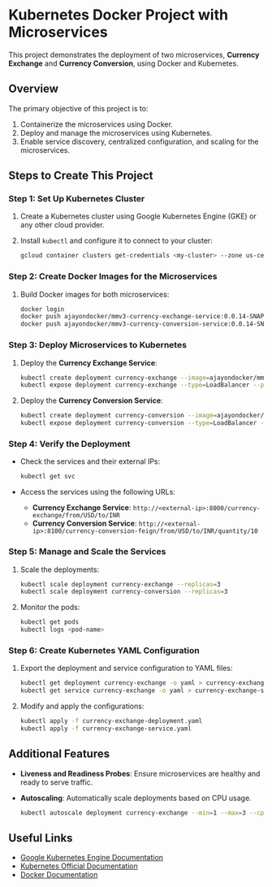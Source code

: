 # Kubernetes Docker Project with Microservices

This project demonstrates the deployment of two microservices, **Currency Exchange** and **Currency Conversion**, using Docker and Kubernetes.

## Overview
The primary objective of this project is to:

1. Containerize the microservices using Docker.
2. Deploy and manage the microservices using Kubernetes.
3. Enable service discovery, centralized configuration, and scaling for the microservices.

## Steps to Create This Project

### Step 1: Set Up Kubernetes Cluster
1. Create a Kubernetes cluster using Google Kubernetes Engine (GKE) or any other cloud provider.
2. Install `kubectl` and configure it to connect to your cluster:

   ```bash
   gcloud container clusters get-credentials <my-cluster> --zone us-central1-c --project <project-id>
   ```

### Step 2: Create Docker Images for the Microservices
1. Build Docker images for both microservices:

   ```bash
   docker login
   docker push ajayondocker/mmv3-currency-exchange-service:0.0.14-SNAPSHOT
   docker push ajayondocker/mmv3-currency-conversion-service:0.0.14-SNAPSHOT
   ```

### Step 3: Deploy Microservices to Kubernetes
1. Deploy the **Currency Exchange Service**:

   ```bash
   kubectl create deployment currency-exchange --image=ajayondocker/mmv3-currency-exchange-service:0.0.14-SNAPSHOT
   kubectl expose deployment currency-exchange --type=LoadBalancer --port=8000
   ```

2. Deploy the **Currency Conversion Service**:

   ```bash
   kubectl create deployment currency-conversion --image=ajayondocker/mmv3-currency-conversion-service:0.0.14-SNAPSHOT
   kubectl expose deployment currency-conversion --type=LoadBalancer --port=8100
   ```

### Step 4: Verify the Deployment
- Check the services and their external IPs:

  ```bash
  kubectl get svc
  ```

- Access the services using the following URLs:
  - **Currency Exchange Service**: `http://<external-ip>:8000/currency-exchange/from/USD/to/INR`
  - **Currency Conversion Service**: `http://<external-ip>:8100/currency-conversion-feign/from/USD/to/INR/quantity/10`

### Step 5: Manage and Scale the Services
1. Scale the deployments:

   ```bash
   kubectl scale deployment currency-exchange --replicas=3
   kubectl scale deployment currency-conversion --replicas=3
   ```

2. Monitor the pods:

   ```bash
   kubectl get pods
   kubectl logs <pod-name>
   ```

### Step 6: Create Kubernetes YAML Configuration
1. Export the deployment and service configuration to YAML files:

   ```bash
   kubectl get deployment currency-exchange -o yaml > currency-exchange-deployment.yaml
   kubectl get service currency-exchange -o yaml > currency-exchange-service.yaml
   ```

2. Modify and apply the configurations:

   ```bash
   kubectl apply -f currency-exchange-deployment.yaml
   kubectl apply -f currency-exchange-service.yaml
   ```

## Additional Features
- **Liveness and Readiness Probes**: Ensure microservices are healthy and ready to serve traffic.
- **Autoscaling**: Automatically scale deployments based on CPU usage.

   ```bash
   kubectl autoscale deployment currency-exchange --min=1 --max=3 --cpu-percent=50
   ```

## Useful Links
- [Google Kubernetes Engine Documentation](https://cloud.google.com/kubernetes-engine/docs)
- [Kubernetes Official Documentation](https://kubernetes.io/docs/)
- [Docker Documentation](https://docs.docker.com/)
